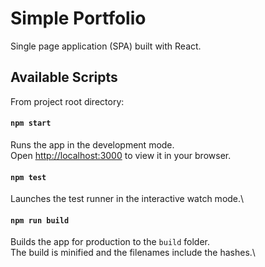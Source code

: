 # Simple Portfolio

Single page application (SPA) built with React.

## Available Scripts

From project root directory:

#### `npm start`

Runs the app in the development mode.\
Open [http://localhost:3000](http://localhost:3000) to view it in your browser.

#### `npm test`

Launches the test runner in the interactive watch mode.\

#### `npm run build`

Builds the app for production to the `build` folder.\
The build is minified and the filenames include the hashes.\
